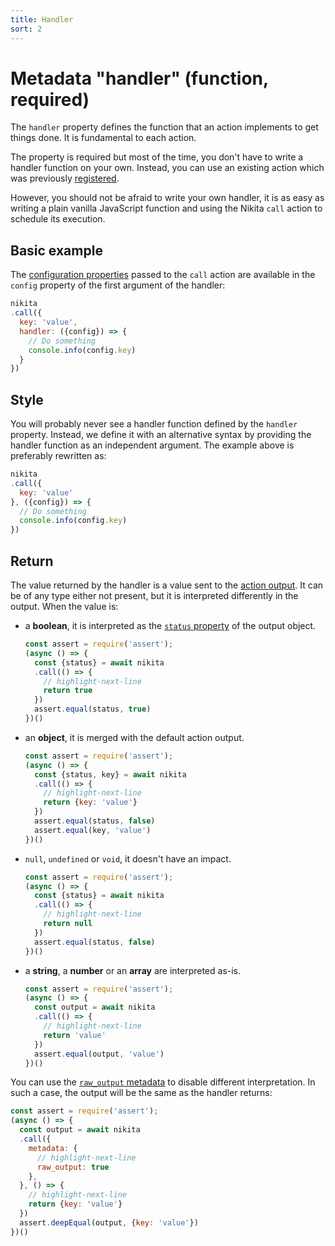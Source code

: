 ```yaml
---
title: Handler
sort: 2
---
```


# Metadata "handler" (function, required)

The `handler` property defines the function that an action implements to get things done. It is fundamental to each action.

The property is required but most of the time, you don't have to write a handler function on your own. Instead, you can use an existing action which was previously [registered](/current/usages/registry/).

However, you should not be afraid to write your own handler, it is as easy as writing a plain vanilla JavaScript function and using the Nikita `call` action to schedule its execution. 

## Basic example

The [configuration properties](/current/action/config) passed to the `call` action are available in the `config` property of the first argument of the handler:

```js
nikita
.call({
  key: 'value',
  handler: ({config}) => {
    // Do something
    console.info(config.key)
  }
})
```

## Style

You will probably never see a handler function defined by the `handler` property. Instead, we define it with an alternative syntax by providing the handler function as an independent argument. The example above is preferably rewritten as:

```js
nikita
.call({
  key: 'value'
}, ({config}) => {
  // Do something
  console.info(config.key)
})
```

## Return

The value returned by the handler is a value sent to the [action output](/current/action/output). It can be of any type either not present, but it is interpreted differently in the output. When the value is:

- a **boolean**, it is interpreted as the [`status` property](/current/usages/status) of the output object.
  ```js
  const assert = require('assert');
  (async () => {
    const {status} = await nikita
    .call(() => {
      // highlight-next-line
      return true
    })
    assert.equal(status, true)
  })()
  ```

- an **object**, it is merged with the default action output.
  ```js
  const assert = require('assert');
  (async () => {
    const {status, key} = await nikita
    .call(() => {
      // highlight-next-line
      return {key: 'value'}
    })
    assert.equal(status, false)
    assert.equal(key, 'value')
  })()
  ```

- `null`, `undefined` or `void`, it doesn't have an impact.
  ```js
  const assert = require('assert');
  (async () => {
    const {status} = await nikita
    .call(() => {
      // highlight-next-line
      return null
    })
    assert.equal(status, false)
  })()
  ```

- a **string**, a **number** or an **array** are interpreted as-is.
  ```js
  const assert = require('assert');
  (async () => {
    const output = await nikita
    .call(() => {
      // highlight-next-line
      return 'value'
    })
    assert.equal(output, 'value')
  })()
  ```

You can use the [`raw_output` metadata](/current/metadata/raw_output) to disable different interpretation. In such a case, the output will be the same as the handler returns:

```js
const assert = require('assert');
(async () => {
  const output = await nikita
  .call({
    metadata: {
      // highlight-next-line
      raw_output: true
    },
  }, () => {
    // highlight-next-line
    return {key: 'value'}
  })
  assert.deepEqual(output, {key: 'value'})
})()
```
